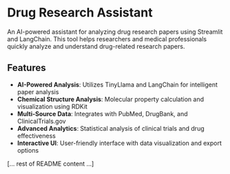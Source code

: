 # Drug Research Assistant

An AI-powered assistant for analyzing drug research papers using Streamlit and LangChain. This tool helps researchers and medical professionals quickly analyze and understand drug-related research papers.

## Features

- **AI-Powered Analysis**: Utilizes TinyLlama and LangChain for intelligent paper analysis
- **Chemical Structure Analysis**: Molecular property calculation and visualization using RDKit
- **Multi-Source Data**: Integrates with PubMed, DrugBank, and ClinicalTrials.gov
- **Advanced Analytics**: Statistical analysis of clinical trials and drug effectiveness
- **Interactive UI**: User-friendly interface with data visualization and export options

[... rest of README content ...]